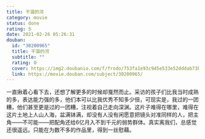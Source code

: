 ```yaml
---
title: 干涸的河
category: movie
status: done
rating: 5
date: 2021-02-26 05:26:31
douban:
  id: "30200965"
  title: 干涸的河
  subtitle: ""
  rating: 0
  cover: https://img2.doubanio.com/f/frodo/753fa1e93c945e533e52dddab73b2b55a1083083/pics/subject/movie_large.jpg
  link: https://movie.douban.com/subject/30200965/
---
```


一直揪着心看下去，还想了解更多的时候却戛然而止。采访的孩子们比我当时成熟的多，表达能力强的多，他们本可以比我优秀不知多少倍，可现实是，我过的一团糟，他们甚至更是过的一团糟，注视着自己走向深渊。这片子难得在哪里，难得在这片土地上人山人海，盆满钵满，却没有人没有闲愿意把镜头对准同样的人，把主角——不可能——把配角还给6亿月入不到千元的弱势群体。真实离我们，总感觉还很遥远。只能在为数不多的作品里，得到一丝慰藉。
